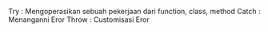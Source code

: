 Try : Mengoperasikan sebuah pekerjaan dari function, class, method
Catch : Menanganni Eror
Throw : Customisasi Eror